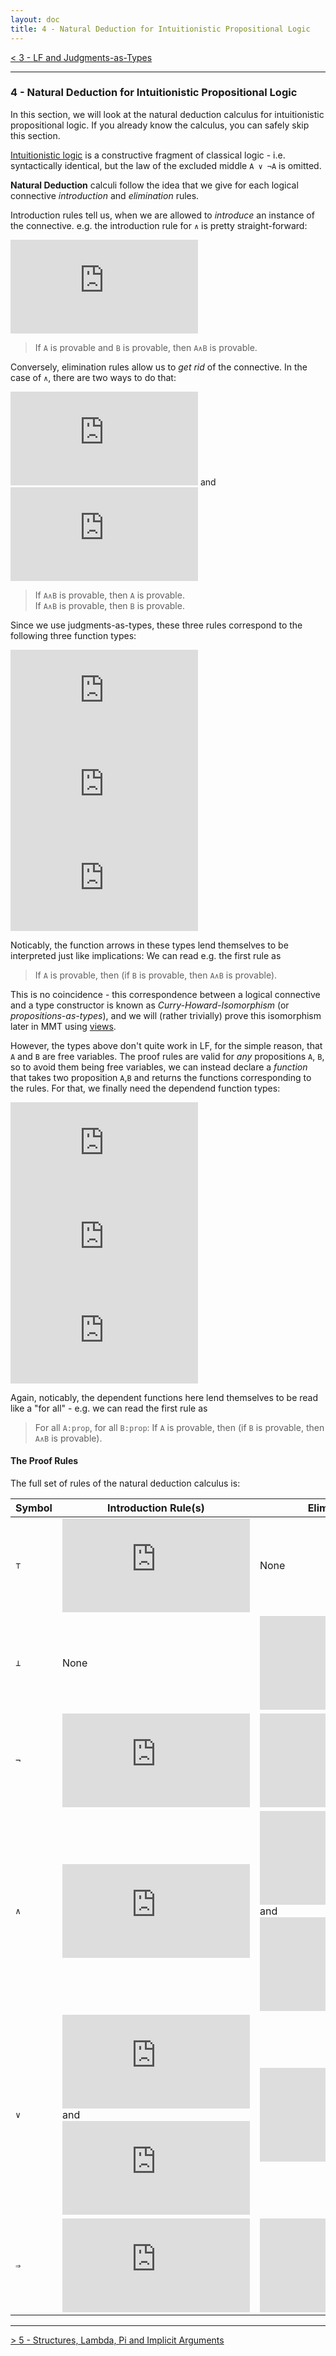 ```yaml
---
layout: doc
title: 4 - Natural Deduction for Intuitionistic Propositional Logic
---
```

[< 3 - LF and Judgments-as-Types](3LF.html)

---------------------------------

### 4 - Natural Deduction for Intuitionistic Propositional Logic

In this section, we will look at the natural deduction calculus for intuitionistic propositional logic. If you already know the calculus, you can safely skip this section.

[Intuitionistic logic](https://en.wikipedia.org/wiki/Intuitionistic_logic) is a constructive fragment of classical logic - i.e. syntactically identical, but the law of the excluded middle `A ∨ ¬A` is omitted.

**Natural Deduction** calculi follow the idea that we give for each logical connective *introduction* and *elimination* rules. 

Introduction rules tell us, when we are allowed to *introduce* an instance of the connective. e.g. the introduction rule for `∧` is pretty straight-forward:

![`\dfrac{\vdash A\quad \vdash B}{\vdash A \wedge B}`](https://latex.codecogs.com/gif.latex?%5Cinline%20%5Cdfrac%7B%5Cvdash%20A%5Cquad%20%5Cvdash%20B%7D%7B%5Cvdash%20A%20%5Cwedge%20B%7D)

> If `A` is provable and `B` is provable, then `A∧B` is provable.

Conversely, elimination rules allow us to *get rid* of the connective. In the case of `∧`, there are two ways to do that:

![`\dfrac{\vdash A\wedge B}{\vdash A}`](https://latex.codecogs.com/gif.latex?%5Cinline%20%5Cdfrac%7B%5Cvdash%20A%5Cwedge%20B%7D%7B%5Cvdash%20A%7D)  and ![`\dfrac{\vdash A\wedge B}{\vdash A}`](https://latex.codecogs.com/gif.latex?%5Cinline%20%5Cdfrac%7B%5Cvdash%20A%5Cwedge%20B%7D%7B%5Cvdash%20B%7D)

> If `A∧B` is provable, then `A` is provable.  
> If `A∧B` is provable, then `B` is provable.

Since we use judgments-as-types, these three rules correspond to the following three function types:

![`\vdash A \to \vdash B \to \vdash A\wedge B`](https://latex.codecogs.com/gif.latex?%5Cinline%20%5Cvdash%20A%5C%3B%20%5Cto%5C%3B%20%5Cvdash%20B%5C%3B%5Cto%5C%3B%5Cvdash%20A%5Cwedge%20B)  
![`\vdash A \wedge B \to \vdash A`](https://latex.codecogs.com/gif.latex?%5Cinline%20%5Cvdash%20A%5Cwedge%20B%5C%3B%20%5Cto%5C%3B%5Cvdash%20A)  
![`\vdash A \wedge B \to \vdash B`](https://latex.codecogs.com/gif.latex?%5Cinline%20%5Cvdash%20A%5Cwedge%20B%5C%3B%20%5Cto%5C%3B%5Cvdash%20B)

Noticably, the function arrows in these types lend themselves to be interpreted just like implications: We can read e.g. the first rule as

> If `A` is provable, then (if `B` is provable, then `A∧B` is provable).

This is no coincidence - this correspondence between a logical connective and a type constructor is known as *Curry-Howard-Isomorphism* (or *propositions-as-types*), and we will (rather trivially) prove this isomorphism later in MMT using [views](../../language/modules.html#views).

However, the types above don't quite work in LF, for the simple reason, that `A` and `B` are free variables. The proof rules are valid for *any* propositions `A`, `B`, so to avoid them being free variables, we can instead declare a *function* that takes two proposition `A`,`B` and returns the functions corresponding to the rules. For that, we finally need the dependend function types:

![`\prod_{A:prop}\prod_{B:prop}\vdash A \to \vdash B \to \vdash A\wedge B`](https://latex.codecogs.com/gif.latex?%5Cinline%20%5Cprod_%7BA%3Aprop%7D%5Cprod_%7BB%3Aprop%7D%5Cvdash%20A%5C%3B%20%5Cto%5C%3B%20%5Cvdash%20B%5C%3B%5Cto%5C%3B%5Cvdash%20A%5Cwedge%20B)  
![`\prod_{A:prop}\prod_{B:prop}\vdash A \wedge B \to \vdash A`](https://latex.codecogs.com/gif.latex?%5Cinline%20%5Cprod_%7BA%3Aprop%7D%5Cprod_%7BB%3Aprop%7D%5Cvdash%20A%5Cwedge%20B%5C%3B%20%5Cto%5C%3B%5Cvdash%20A)  
![`\prod_{A:prop}\prod_{B:prop}\vdash A \wedge B \to \vdash B`](https://latex.codecogs.com/gif.latex?%5Cinline%20%5Cprod_%7BA%3Aprop%7D%5Cprod_%7BB%3Aprop%7D%5Cvdash%20A%5Cwedge%20B%5C%3B%20%5Cto%5C%3B%5Cvdash%20B)

Again, noticably, the dependent functions here lend themselves to be read like a "for all" - e.g. we can read the first rule as

> For all `A:prop`, for all `B:prop`: If `A` is provable, then (if `B` is provable, then `A∧B` is provable).

#### The Proof Rules

The full set of rules of the natural deduction calculus is:

Symbol | Introduction Rule(s) | Elimination Rule(s)
----- | ----- | -----
`⊤` | ![`\dfrac{\ }{\vdash\top}`](https://latex.codecogs.com/gif.latex?%5Cinline%20%5Cdfrac%7B%5C%20%7D%7B%5Cvdash%5Ctop%7D) | None
`⊥` | None | ![`\dfrac{\vdash\bot}{\vdash A}`](https://latex.codecogs.com/gif.latex?%5Cinline%20%5Cdfrac%7B%5Cvdash%5Cbot%7D%7B%5Cvdash%20A%7D)
`¬` | ![`\dfrac{\begin{matrix}[A]\\ \vdots \\ \vdash\bot\end{matrix}}{\vdash\neg A}`](https://latex.codecogs.com/gif.latex?%5Cinline%20%5Cdfrac%7B%5Cbegin%7Bmatrix%7D%5BA%5D%5C%5C%20%5Cvdots%20%5C%5C%20%5Cvdash%5Cbot%5Cend%7Bmatrix%7D%7D%7B%5Cvdash%5Cneg%20A%7D) | ![`\dfrac{\vdash A\quad\vdash \neg A}{\vdash\bot}`](https://latex.codecogs.com/gif.latex?%5Cinline%20%5Cdfrac%7B%5Cvdash%20A%5Cquad%5Cvdash%20%5Cneg%20A%7D%7B%5Cvdash%5Cbot%7D)
`∧` | ![`\dfrac{\vdash A\quad \vdash B}{\vdash A \wedge B}`](https://latex.codecogs.com/gif.latex?%5Cinline%20%5Cdfrac%7B%5Cvdash%20A%5Cquad%20%5Cvdash%20B%7D%7B%5Cvdash%20A%20%5Cwedge%20B%7D) | ![`\dfrac{\vdash A\wedge B}{\vdash A}`](https://latex.codecogs.com/gif.latex?%5Cinline%20%5Cdfrac%7B%5Cvdash%20A%5Cwedge%20B%7D%7B%5Cvdash%20A%7D) and   ![`\dfrac{\vdash A\wedge B}{\vdash A}`](https://latex.codecogs.com/gif.latex?%5Cinline%20%5Cdfrac%7B%5Cvdash%20A%5Cwedge%20B%7D%7B%5Cvdash%20B%7D)
`∨` | ![`\dfrac{\vdash A}{\vdash A \vee B}`](https://latex.codecogs.com/gif.latex?%5Cinline%20%5Cdfrac%7B%5Cvdash%20A%7D%7B%5Cvdash%20A%20%5Cvee%20B%7D) and ![`\dfrac{\vdash b}{\vdash A \vee B}`](https://latex.codecogs.com/gif.latex?%5Cinline%20%5Cdfrac%7B%5Cvdash%20B%7D%7B%5Cvdash%20A%20%5Cvee%20B%7D) | ![`\dfrac{\begin{matrix}[A]\\ \vdots\\ \vdash C\end{matrix}\quad\begin{matrix}[B]\\ \vdots\\ \vdash C\end{matrix}\quad\begin{matrix}\ \\ \ \\ \vdash A\vee B\end{matrix}}{\vdash C}`](https://latex.codecogs.com/gif.latex?%5Cinline%20%5Cdfrac%7B%5Cbegin%7Bmatrix%7D%5BA%5D%5C%5C%20%5Cvdots%5C%5C%20%5Cvdash%20C%5Cend%7Bmatrix%7D%5Cquad%5Cbegin%7Bmatrix%7D%5BB%5D%5C%5C%20%5Cvdots%5C%5C%20%5Cvdash%20C%5Cend%7Bmatrix%7D%5Cquad%5Cbegin%7Bmatrix%7D%5C%20%5C%5C%20%5C%20%5C%5C%20%5Cvdash%20A%5Cvee%20B%5Cend%7Bmatrix%7D%7D%7B%5Cvdash%20C%7D)
`⇒` | ![`\dfrac{\begin{matrix}[A]\\ \vdots\\ \vdash B\end{matrix}}{\vdash A \Rightarrow B}`](https://latex.codecogs.com/gif.latex?%5Cinline%20%5Cdfrac%7B%5Cbegin%7Bmatrix%7D%5BA%5D%5C%5C%20%5Cvdots%5C%5C%20%5Cvdash%20B%5Cend%7Bmatrix%7D%7D%7B%5Cvdash%20A%20%5CRightarrow%20B%7D) | ![`\dfrac{\vdash A\Rightarrow B\quad\vdash A}{\vdash B}`](https://latex.codecogs.com/gif.latex?%5Cinline%20%5Cdfrac%7B%5Cvdash%20A%5CRightarrow%20B%5Cquad%5Cvdash%20A%7D%7B%5Cvdash%20B%7D)

-----------------------------------

[> 5 - Structures, Lambda, Pi and Implicit Arguments](5structures.html)
